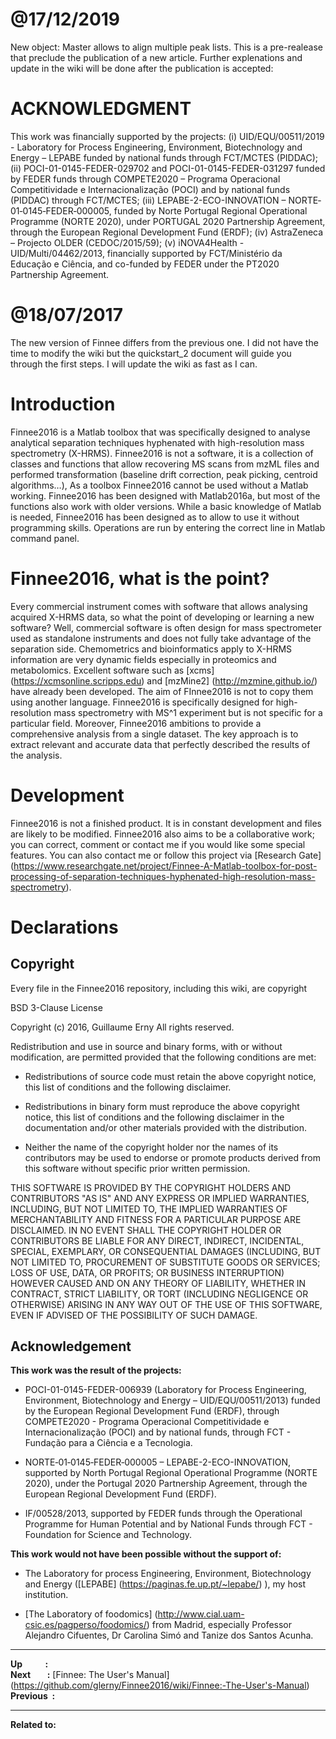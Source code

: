 # @17/12/2019
New object: Master allows to align multiple peak lists. This is a pre-realease that preclude the publication of a new article. Further explenations and update in the wiki will be done after the publication is accepted:

# ACKNOWLEDGMENT 
This work was financially supported by the projects: (i) UID/EQU/00511/2019 - Laboratory for Process Engineering, Environment, Biotechnology and Energy – LEPABE funded by national funds through FCT/MCTES (PIDDAC); (ii) POCI-01-0145-FEDER-029702 and POCI-01-0145-FEDER-031297 funded by FEDER funds through COMPETE2020 – Programa Operacional Competitividade e Internacionalização (POCI) and by national funds (PIDDAC) through FCT/MCTES; (iii) LEPABE-2-ECO-INNOVATION – NORTE‐01‐0145‐FEDER‐000005, funded by Norte Portugal Regional Operational Programme (NORTE 2020), under PORTUGAL 2020 Partnership Agreement, through the European Regional Development Fund (ERDF); (iv) AstraZeneca – Projecto OLDER (CEDOC/2015/59); (v) iNOVA4Health - UID/Multi/04462/2013, financially supported by FCT/Ministério da Educação e Ciência, and co-funded by FEDER under the PT2020 Partnership Agreement.

# @18/07/2017
The new version of Finnee differs from the previous one. I did not have the time to modify the wiki but the quickstart_2 document will guide you through the first steps. I will update the wiki as fast as I can.

# Introduction  
Finnee2016 is a Matlab toolbox that was specifically designed to analyse analytical separation techniques hyphenated with high-resolution mass spectrometry (X-HRMS). Finnee2016 is not a software, it is a collection of classes and functions that allow recovering MS scans from mzML files and performed transformation (baseline drift correction, peak picking, centroid algorithms…), As a toolbox Finnee2016 cannot be used without a Matlab working. Finnee2016 has been designed with Matlab2016a, but most of the functions also work with older versions. While a basic knowledge of Matlab is needed, Finnee2016 has been designed as to allow to use it without programming skills. Operations are run by entering the correct line in Matlab command panel.

# Finnee2016, what is the point?
Every commercial instrument comes with software that allows analysing acquired X-HRMS data, so what the point of developing or learning a new software? Well, commercial software is often design for mass spectrometer used as standalone instruments and does not fully take advantage of the separation side. Chemometrics and bioinformatics apply to X-HRMS information are very dynamic fields especially in proteomics and metabolomics. Excellent software such as [xcms] (https://xcmsonline.scripps.edu) and [mzMine2] (http://mzmine.github.io/) have already been developed. The aim of FInnee2016 is not to copy them using another language.  Finnee2016 is specifically designed for high-resolution mass spectrometry with MS^1 experiment but is not specific for a particular field. Moreover, Finnee2016 ambitions to provide a comprehensive analysis from a single dataset. The key approach is to extract relevant and accurate data that perfectly described the results of the analysis. 

# Development
Finnee2016 is not a finished product. It is in constant development and files are likely to be modified. Finnee2016 also aims to be a collaborative work; you can correct, comment or contact me if you would like some special features. You can also contact me or follow this project via [Research Gate] (https://www.researchgate.net/project/Finnee-A-Matlab-toolbox-for-post-processing-of-separation-techniques-hyphenated-high-resolution-mass-spectrometry).
  
# Declarations
## Copyright
Every file in the Finnee2016 repository, including this wiki, are copyright

BSD 3-Clause License

Copyright (c) 2016, Guillaume Erny
All rights reserved.

Redistribution and use in source and binary forms, with or without
modification, are permitted provided that the following conditions are met:

* Redistributions of source code must retain the above copyright notice, this
  list of conditions and the following disclaimer.

* Redistributions in binary form must reproduce the above copyright notice,
  this list of conditions and the following disclaimer in the documentation
  and/or other materials provided with the distribution.

* Neither the name of the copyright holder nor the names of its
  contributors may be used to endorse or promote products derived from
  this software without specific prior written permission.

THIS SOFTWARE IS PROVIDED BY THE COPYRIGHT HOLDERS AND CONTRIBUTORS "AS IS"
AND ANY EXPRESS OR IMPLIED WARRANTIES, INCLUDING, BUT NOT LIMITED TO, THE
IMPLIED WARRANTIES OF MERCHANTABILITY AND FITNESS FOR A PARTICULAR PURPOSE ARE
DISCLAIMED. IN NO EVENT SHALL THE COPYRIGHT HOLDER OR CONTRIBUTORS BE LIABLE
FOR ANY DIRECT, INDIRECT, INCIDENTAL, SPECIAL, EXEMPLARY, OR CONSEQUENTIAL
DAMAGES (INCLUDING, BUT NOT LIMITED TO, PROCUREMENT OF SUBSTITUTE GOODS OR
SERVICES; LOSS OF USE, DATA, OR PROFITS; OR BUSINESS INTERRUPTION) HOWEVER
CAUSED AND ON ANY THEORY OF LIABILITY, WHETHER IN CONTRACT, STRICT LIABILITY,
OR TORT (INCLUDING NEGLIGENCE OR OTHERWISE) ARISING IN ANY WAY OUT OF THE USE
OF THIS SOFTWARE, EVEN IF ADVISED OF THE POSSIBILITY OF SUCH DAMAGE.

## Acknowledgement

**This work was the result of the projects:**      
+ POCI-01-0145-FEDER-006939 (Laboratory for Process Engineering, Environment, Biotechnology and Energy – UID/EQU/00511/2013) funded by the European Regional Development Fund (ERDF), through COMPETE2020 - Programa Operacional Competitividade e Internacionalização (POCI) and by national funds, through FCT - Fundação para a Ciência e a Tecnologia. 
  
+ NORTE‐01‐0145‐FEDER‐000005 – LEPABE-2-ECO-INNOVATION, supported by North Portugal Regional Operational Programme (NORTE 2020), under the Portugal 2020 Partnership Agreement, through the European Regional Development Fund (ERDF).   

+ IF/00528/2013, supported by FEDER funds through the Operational Programme for Human Potential and by National Funds through FCT - Foundation for Science and Technology.    

**This work would not have been possible without the support of:**    
+ The Laboratory for process Engineering, Environment, Biotechnology and Energy ([LEPABE] (https://paginas.fe.up.pt/~lepabe/) ), my host institution.   

+ [The Laboratory of foodomics] (http://www.cial.uam-csic.es/pagperso/foodomics/) from Madrid, especially Professor Alejandro Cifuentes, Dr Carolina Simó and Tanize dos Santos Acunha.   




***
**Up&nbsp;&nbsp;&nbsp;&nbsp;&nbsp;&nbsp;&nbsp;&nbsp;&nbsp;&nbsp;&nbsp;:**  
**Next&nbsp;&nbsp;&nbsp;&nbsp;&nbsp;&nbsp;&nbsp;&nbsp;:** [Finnee: The User's Manual] (https://github.com/glerny/Finnee2016/wiki/Finnee:-The-User's-Manual)  
**Previous&nbsp;&nbsp;:** 
***
**Related to:**
